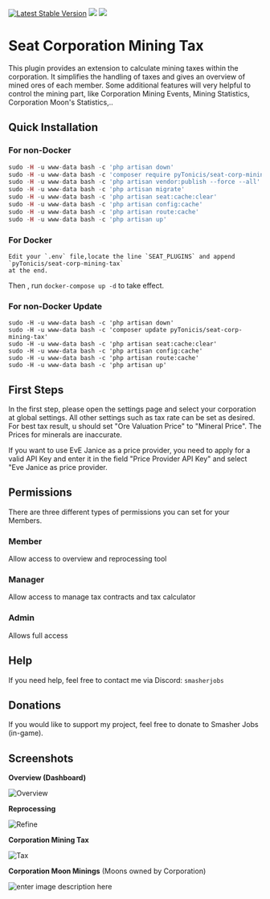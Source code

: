 [![Latest Stable Version](http://img.shields.io/packagist/v/pytonicis/seat-corp-mining-tax.svg?style=flat-square)]()
![](https://img.shields.io/badge/SeAT-4.0.x-blueviolet?style=flat-square)
![](https://img.shields.io/github/license/H4zz4rdDev/seat-buyback?style=flat-square)

# Seat Corporation Mining Tax

This plugin provides an extension to calculate mining taxes within the corporation. It simplifies the handling of taxes and gives an overview of mined ores of each member. Some additional features will very helpful to control the mining part, like Corporation Mining Events, Mining Statistics, Corporation Moon's Statistics,..


## Quick Installation

### For non-Docker
```php
sudo -H -u www-data bash -c 'php artisan down'
sudo -H -u www-data bash -c 'composer require pyTonicis/seat-corp-mining-tax'
sudo -H -u www-data bash -c 'php artisan vendor:publish --force --all'
sudo -H -u www-data bash -c 'php artisan migrate'
sudo -H -u www-data bash -c 'php artisan seat:cache:clear'
sudo -H -u www-data bash -c 'php artisan config:cache'
sudo -H -u www-data bash -c 'php artisan route:cache'
sudo -H -u www-data bash -c 'php artisan up'
```
### For Docker

```
Edit your `.env` file,locate the line `SEAT_PLUGINS` and append `pyTonicis/seat-corp-mining-tax`
at the end.
```

Then , run `docker-compose up -d` to take effect.

### For non-Docker Update

```
sudo -H -u www-data bash -c 'php artisan down'
sudo -H -u www-data bash -c 'composer update pyTonicis/seat-corp-mining-tax'
sudo -H -u www-data bash -c 'php artisan seat:cache:clear'
sudo -H -u www-data bash -c 'php artisan config:cache'
sudo -H -u www-data bash -c 'php artisan route:cache'
sudo -H -u www-data bash -c 'php artisan up'
```

## First Steps
In the first step, please open the settings page and select your corporation at global settings. All other settings such as tax rate can be set as desired.
For best tax result, u should set "Ore Valuation Price" to "Mineral Price". The Prices for minerals  are inaccurate.

If you want to use EvE Janice as a price provider, you need to apply for a valid API Key and enter it in the field "Price Provider API Key" and select "Eve Janice as price provider. 

## Permissions

There are three different types of permissions you can set for your Members.

### Member

Allow access to overview and reprocessing tool

### Manager

Allow access to manage tax contracts and tax calculator

### Admin

Allows full access

## Help

If you need help, feel free to contact me via Discord: ```smasherjobs```
## Donations

If you would like to support my project, feel free to donate to Smasher Jobs (in-game).

## Screenshots

**Overview (Dashboard)**

![Overview](https://i.imgur.com/X09UX7R.png)

**Reprocessing**

![Refine](https://i.imgur.com/55wWf94.png)

**Corporation Mining Tax**

![Tax](https://i.imgur.com/ilu6CYP.png)

**Corporation Moon Minings** (Moons owned by Corporation)

![enter image description here](https://i.imgur.com/CBGBZ7a.png)